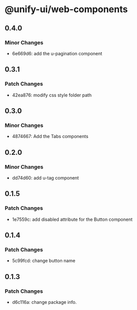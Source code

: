 # @unify-ui/web-components

## 0.4.0

### Minor Changes

- 6e669d6: add the u-pagination component

## 0.3.1

### Patch Changes

- 42ea876: modify css style folder path

## 0.3.0

### Minor Changes

- 4874667: Add the Tabs components

## 0.2.0

### Minor Changes

- dd74d60: add u-tag component

## 0.1.5

### Patch Changes

- 1e7559c: add disabled attribute for the Button component

## 0.1.4

### Patch Changes

- 5c99fcd: change button name

## 0.1.3

### Patch Changes

- d6c116a: change package info.
